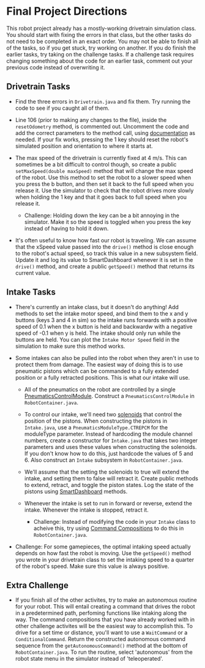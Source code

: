 # Final Project Directions

This robot project already has a mostly-working drivetrain simulation class. You should start with fixing the errors in that class,
but the other tasks do not need to be completed in an exact order. You may not be able to finish all of the tasks, so if you get stuck,
try working on another. If you do finish the earlier tasks, try taking on the challenge tasks. If a challenge task requires changing something about the code for an earlier task, comment out your previous code instead of overwriting it. 


## Drivetrain Tasks
  - Find the three errors in `Drivetrain.java` and fix them. Try running the code to see if you caught all of them.

  - Line 106 (prior to making any changes to the file), inside the `resetOdometry` method, is commented out. Uncomment the code and add the correct parameters
  to the method call, using [documentation](https://github.wpilib.org/allwpilib/docs/release/java/edu/wpi/first/math/kinematics/DifferentialDriveOdometry.html) as needed. If your fix works, pressing the 1 key should reset the robot's simulated position and orientation to where it starts at. 

  - The max speed of the drivetrain is currently fixed at 4 m/s. This can sometimes be a bit difficult to control though,
  so create a public `setMaxSpeed(double maxSpeed)` method that will change the max speed of the robot. Use this method to set the robot to a slower speed when you press the b button, and then set it back to the full speed when you release it. Use the simulator to check that the robot drives more slowly when holding the 1 key and that it goes back to full speed when you release it.

    - Challenge: Holding down the key can be a bit annoying in the simulator. Make it so the speed is toggled when you press the key instead of having to hold it down. 

  - It's often useful to know how fast our robot is traveling. We can assume that the xSpeed value passed into the `drive()` method is close enough to the robot's actual speed, so track this value in a new subsystem field. Update it and log its value to SmartDashboard whenever it is set in the `drive()` method, and create a public `getSpeed()` method that returns its current value. 


## Intake Tasks
 - There's currently an intake class, but it doesn't do anything! Add methods to set the intake motor speed, and bind them to the x and y buttons (keys 3 and 4 in sim) so the intake runs forwards with a positive speed of 0.1 when the x button is held and backwardw with a negative speed of -0.1 when y is held. The intake should only run while the buttons are held. You can plot the `Intake Motor Speed` field in the simulation to make sure this method works.

 - Some intakes can also be pulled into the robot when they aren't in use to protect them from damage. The easiest way of doing this is to use pneumatic pistons which can be commanded to a fully extended position or a fully retracted positions. This is what our intake will use.
    
    - All of the pneumatics on the robot are controlled by a single [PneumaticsControlModule](https://github.wpilib.org/allwpilib/docs/release/java/edu/wpi/first/wpilibj/PneumaticsControlModule.html). Construct a `PneumaticsControlModule` in `RobotContainer.java`.
    
    - To control our intake, we'll need two [solenoids](https://github.wpilib.org/allwpilib/docs/release/java/edu/wpi/first/wpilibj/Solenoid.html) that control the position of the pistons. When constructing the pistons in `Intake.java`, use a `PneumaticsModuleType.CTREPCM` for the moduleType parameter. Instead of hardcoding the module channel numbers, create a constructor for `Intake.java` that takes two integer parameters and uses these values when constructing the solenoids. If you don't know how to do this, just hardcode the values of 5 and 6. Also construct an `Intake` subsystem in `RobotContainer.java`.
    
    - We'll assume that the setting the solenoids to true will extend the intake, and setting them to false will retract it. Create public methods to extend, retract, and toggle the piston states. Log the state of the pistons using [SmartDashboard](https://github.wpilib.org/allwpilib/docs/release/java/edu/wpi/first/wpilibj/smartdashboard/SmartDashboard.html) methods.
    
    - Whenever the intake is set to run in forward or reverse, extend the intake. Whenever the intake is stopped, retract it.
        
        - Challenge: Instead of modifying the code in your `Intake` class to acheive this, try using [Command Compositions](https://docs.wpilib.org/en/stable/docs/software/commandbased/command-compositions.html#sequence) to do this in `RobotContainer.java`.

- Challenge: For some gamepieces, the optimal intaking speed actually depends on how fast the robot is moving. Use the `getSpeed()` method you wrote in your drivetrain class to set the intaking speed to a quarter of the robot's speed. Make sure this value is always positive.

## Extra Challenge
- If you finish all of the other activites, try to make an autonomous routine for your robot. This will entail creating a command that drives the robot in a predetermined path, perfoming functions like intaking along the way. The command compositions that you have already worked with in other challenge activites will be the easiest way to accomplish this. To drive for a set time or distance, you'll want to use a `WaitCommand` or a `ConditionalCommand`. Return the constructed autonomous command sequence from the `getAutonomousCommand()` method at the bottom of `RobotContainer.java`. To run the routine, select 'autonomous' from the robot state menu in the simulator instead of 'teleoperated'.
